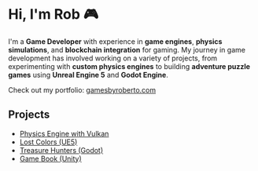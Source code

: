 # Hi, I'm Rob 🎮

I'm a **Game Developer** with experience in **game engines**, **physics simulations**, and **blockchain integration** for gaming. My journey in game development has involved working on a variety of projects, from experimenting with **custom physics engines** to building **adventure puzzle games** using **Unreal Engine 5** and **Godot Engine**.

Check out my portfolio: [gamesbyroberto.com](http://gamesbyroberto.com)

## Projects

- [Physics Engine with Vulkan](https://github.com/robcanini/sama-engine)
- [Lost Colors (UE5)](https://gamesbyroberto.com/projects/lost-colors.html)
- [Treasure Hunters (Godot)](https://gamesbyroberto.com/projects/treasure-hunters.html)
- [Game Book (Unity)](https://gamesbyroberto.com/projects/boundless-auction.html)
